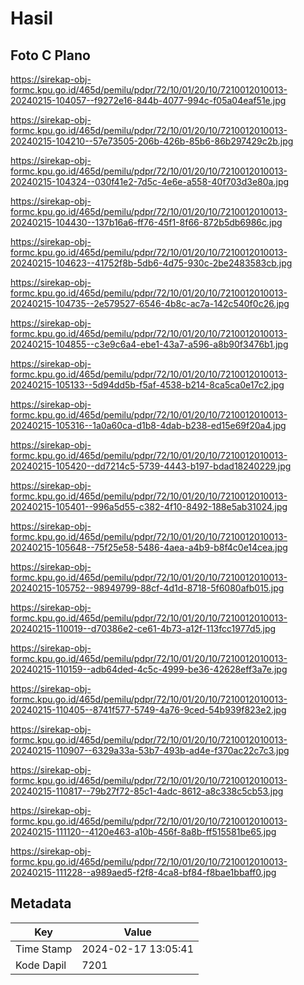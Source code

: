 # Hasil

## Foto C Plano

https://sirekap-obj-formc.kpu.go.id/465d/pemilu/pdpr/72/10/01/20/10/7210012010013-20240215-104057--f9272e16-844b-4077-994c-f05a04eaf51e.jpg

https://sirekap-obj-formc.kpu.go.id/465d/pemilu/pdpr/72/10/01/20/10/7210012010013-20240215-104210--57e73505-206b-426b-85b6-86b297429c2b.jpg

https://sirekap-obj-formc.kpu.go.id/465d/pemilu/pdpr/72/10/01/20/10/7210012010013-20240215-104324--030f41e2-7d5c-4e6e-a558-40f703d3e80a.jpg

https://sirekap-obj-formc.kpu.go.id/465d/pemilu/pdpr/72/10/01/20/10/7210012010013-20240215-104430--137b16a6-ff76-45f1-8f66-872b5db6986c.jpg

https://sirekap-obj-formc.kpu.go.id/465d/pemilu/pdpr/72/10/01/20/10/7210012010013-20240215-104623--41752f8b-5db6-4d75-930c-2be2483583cb.jpg

https://sirekap-obj-formc.kpu.go.id/465d/pemilu/pdpr/72/10/01/20/10/7210012010013-20240215-104735--2e579527-6546-4b8c-ac7a-142c540f0c26.jpg

https://sirekap-obj-formc.kpu.go.id/465d/pemilu/pdpr/72/10/01/20/10/7210012010013-20240215-104855--c3e9c6a4-ebe1-43a7-a596-a8b90f3476b1.jpg

https://sirekap-obj-formc.kpu.go.id/465d/pemilu/pdpr/72/10/01/20/10/7210012010013-20240215-105133--5d94dd5b-f5af-4538-b214-8ca5ca0e17c2.jpg

https://sirekap-obj-formc.kpu.go.id/465d/pemilu/pdpr/72/10/01/20/10/7210012010013-20240215-105316--1a0a60ca-d1b8-4dab-b238-ed15e69f20a4.jpg

https://sirekap-obj-formc.kpu.go.id/465d/pemilu/pdpr/72/10/01/20/10/7210012010013-20240215-105420--dd7214c5-5739-4443-b197-bdad18240229.jpg

https://sirekap-obj-formc.kpu.go.id/465d/pemilu/pdpr/72/10/01/20/10/7210012010013-20240215-105401--996a5d55-c382-4f10-8492-188e5ab31024.jpg

https://sirekap-obj-formc.kpu.go.id/465d/pemilu/pdpr/72/10/01/20/10/7210012010013-20240215-105648--75f25e58-5486-4aea-a4b9-b8f4c0e14cea.jpg

https://sirekap-obj-formc.kpu.go.id/465d/pemilu/pdpr/72/10/01/20/10/7210012010013-20240215-105752--98949799-88cf-4d1d-8718-5f6080afb015.jpg

https://sirekap-obj-formc.kpu.go.id/465d/pemilu/pdpr/72/10/01/20/10/7210012010013-20240215-110019--d70386e2-ce61-4b73-a12f-113fcc1977d5.jpg

https://sirekap-obj-formc.kpu.go.id/465d/pemilu/pdpr/72/10/01/20/10/7210012010013-20240215-110159--adb64ded-4c5c-4999-be36-42628eff3a7e.jpg

https://sirekap-obj-formc.kpu.go.id/465d/pemilu/pdpr/72/10/01/20/10/7210012010013-20240215-110405--8741f577-5749-4a76-9ced-54b939f823e2.jpg

https://sirekap-obj-formc.kpu.go.id/465d/pemilu/pdpr/72/10/01/20/10/7210012010013-20240215-110907--6329a33a-53b7-493b-ad4e-f370ac22c7c3.jpg

https://sirekap-obj-formc.kpu.go.id/465d/pemilu/pdpr/72/10/01/20/10/7210012010013-20240215-110817--79b27f72-85c1-4adc-8612-a8c338c5cb53.jpg

https://sirekap-obj-formc.kpu.go.id/465d/pemilu/pdpr/72/10/01/20/10/7210012010013-20240215-111120--4120e463-a10b-456f-8a8b-ff515581be65.jpg

https://sirekap-obj-formc.kpu.go.id/465d/pemilu/pdpr/72/10/01/20/10/7210012010013-20240215-111228--a989aed5-f2f8-4ca8-bf84-f8bae1bbaff0.jpg


## Metadata

| Key        | Value               |
| ---------- | ------------------- |
| Time Stamp | 2024-02-17 13:05:41 |
| Kode Dapil | 7201                |



